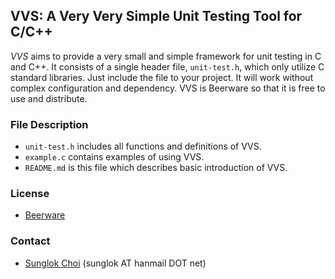 ## VVS: A Very Very Simple Unit Testing Tool for C/C++
 _VVS_ aims to provide a very small and simple framework for unit testing in C and C++. It consists of a single header file, `unit-test.h`, which only utilize C standard libraries. Just include the file to your project. It will work without complex configuration and dependency. VVS is Beerware so that it is free to use and distribute.

### File Description
 * `unit-test.h` includes all functions and definitions of VVS.
 * `example.c` contains examples of using VVS.
 * `README.md` is this file which describes basic introduction of VVS.

### License
 * [Beerware](http://en.wikipedia.org/wiki/Beerware)

### Contact
 * [Sunglok Choi](http://sites.google.com/site/sunglok/) (sunglok AT hanmail DOT net)
